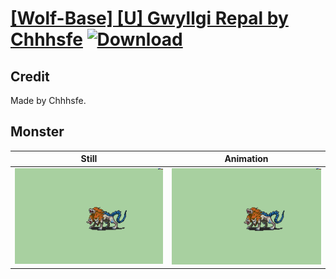 # [\[Wolf-Base\] \[U\] Gwyllgi Repal by Chhhsfe](./) [![Download](https://img.shields.io/badge/Download--red?style=social&logo=github)](https://minhaskamal.github.io/DownGit/#/home?url=https://github.com/Klokinator/FE-Repo/tree/main/Battle%20Animations%2FMonsters%20-%20Basic%20Types%2F%5BWolf-Base%5D%20%5BU%5D%20Gwyllgi%20Repal%20by%20Chhhsfe%2F8.%20Monster)

## Credit

Made by Chhhsfe.

## Monster

| Still | Animation |
| :---: | :-------: |
| ![Monster still](./Monster_000.png) | ![Monster animation](./Monster.gif) |
